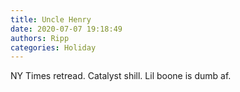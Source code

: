 ```yaml
---
title: Uncle Henry
date: 2020-07-07 19:18:49
authors: Ripp
categories: Holiday
---
```


 NY Times retread.
Catalyst shill. Lil boone is dumb af.